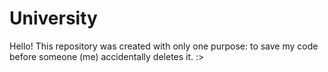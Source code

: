 # University

Hello! This repository was created with only one purpose: 
to save my code before someone (me) accidentally deletes it. :>
